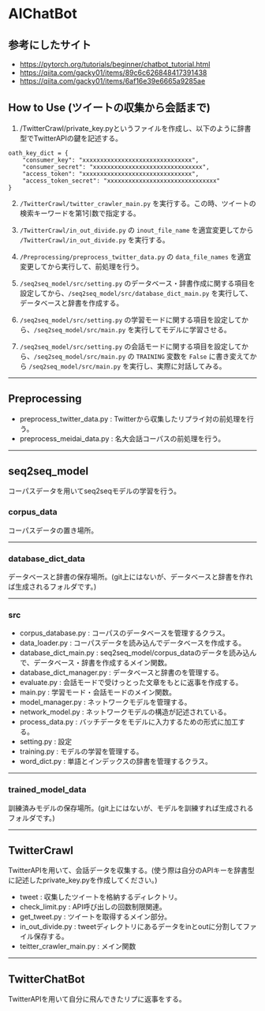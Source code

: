 # AIChatBot

## 参考にしたサイト
+ https://pytorch.org/tutorials/beginner/chatbot_tutorial.html
+ https://qiita.com/gacky01/items/89c6c626848417391438
+ https://qiita.com/gacky01/items/6af16e39e6665a9285ae

## How to Use (ツイートの収集から会話まで)
1. /TwitterCrawl/private_key.pyというファイルを作成し、以下のように辞書型でTwitterAPIの鍵を記述する。

```
oath_key_dict = {
    "consumer_key": "xxxxxxxxxxxxxxxxxxxxxxxxxxxxxxx",
    "consumer_secret": "xxxxxxxxxxxxxxxxxxxxxxxxxxxxxxx",
    "access_token": "xxxxxxxxxxxxxxxxxxxxxxxxxxxxxxx",
    "access_token_secret": "xxxxxxxxxxxxxxxxxxxxxxxxxxxxxxx"
}
```


2. `/TwitterCrawl/twitter_crawler_main.py` を実行する。この時、ツイートの検索キーワードを第1引数で指定する。

3. `/TwitterCrawl/in_out_divide.py` の `inout_file_name` を適宜変更してから `/TwitterCrawl/in_out_divide.py` を実行する。

4. `/Preprocessing/preprocess_twitter_data.py` の `data_file_names` を適宜変更してから実行して、前処理を行う。

5. `/seq2seq_model/src/setting.py` のデータベース・辞書作成に関する項目を設定してから、`/seq2seq_model/src/database_dict_main.py` を実行して、データベースと辞書を作成する。

6. `/seq2seq_model/src/setting.py` の学習モードに関する項目を設定してから、`/seq2seq_model/src/main.py` を実行してモデルに学習させる。

7. `/seq2seq_model/src/setting.py` の会話モードに関する項目を設定してから、`/seq2seq_model/src/main.py` の `TRAINING` 変数を `False` に書き変えてから `/seq2seq_model/src/main.py` を実行し、実際に対話してみる。

---

## Preprocessing
+ preprocess_twitter_data.py : Twitterから収集したリプライ対の前処理を行う。
+ preprocess_meidai_data.py : 名大会話コーパスの前処理を行う。

---

## seq2seq_model
コーパスデータを用いてseq2seqモデルの学習を行う。
### corpus_data
コーパスデータの置き場所。

---

### database_dict_data
データベースと辞書の保存場所。(git上にはないが、データベースと辞書を作れば生成されるフォルダです。)

---

### src
  + corpus_database.py : コーパスのデータベースを管理するクラス。
  + data_loader.py :  コーパスデータを読み込んでデータベースを作成する。
  + database_dict_main.py : seq2seq_model/corpus_dataのデータを読み込んで、データベース・辞書を作成するメイン関数。
  + database_dict_manager.py : データベースと辞書のを管理する。
  + evaluate.py : 会話モードで受けっとった文章をもとに返事を作成する。
  + main.py : 学習モード・会話モードのメイン関数。
  + model_manager.py : ネットワークモデルを管理する。
  + network_model.py : ネットワークモデルの構造が記述されている。
  + process_data.py : バッチデータをモデルに入力するための形式に加工する。
  + setting.py : 設定
  + training.py : モデルの学習を管理する。
  + word_dict.py : 単語とインデックスの辞書を管理するクラス。
  
---

### trained_model_data
訓練済みモデルの保存場所。(git上にはないが、モデルを訓練すれば生成されるフォルダです。)

---

## TwitterCrawl
TwitterAPIを用いて、会話データを収集する。(使う際は自分のAPIキーを辞書型に記述したprivate_key.pyを作成してください。)
  + tweet : 収集したツイートを格納するディレクトリ。
  + check_limit.py : API呼び出しの回数制限関連。
  + get_tweet.py : ツイートを取得するメイン部分。
  + in_out_divide.py : tweetディレクトリにあるデータをinとoutに分割してファイル保存する。
  + teitter_crawler_main.py : メイン関数
  
---

## TwitterChatBot
TwitterAPIを用いて自分に飛んできたリプに返事をする。
